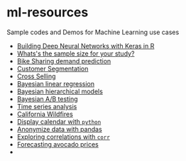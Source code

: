# ml-resources
Sample codes and Demos for Machine Learning use cases 

* [Building Deep Neural Networks with Keras in R](https://github.com/dhiman2/ml-resources/blob/master/keras_in_R.R)
* [Whats's the sample size for your study?](https://github.com/dhiman2/ml-resources/blob/master/Finding_sample_size_for_study.ipynb)
* [Bike Sharing demand prediction](https://github.com/dhiman2/ml-resources/blob/master/bike_sharing_demand.ipynb)
* [Customer Segmentation](https://github.com/dhiman2/ml-resources/blob/master/Customer%20Segmentation.ipynb)
* [Cross Selling](https://github.com/dhiman2/ml-resources/blob/master/Cross%20Selling.ipynb)
* [Bayesian linear regression](https://github.com/dhiman2/ml-resources/blob/master/bayesian-linear-regression.ipynb)
* [Bayesian hierarchical models](https://github.com/dhiman2/ml-resources/blob/master/bayesian-hierarchical-models.ipynb) 
* [Bayesian A/B testing](https://github.com/dhiman2/ml-resources/blob/master/bayesian_ab_testing.ipynb)
* [Time series analysis](https://github.com/dhiman2/ml-resources/blob/master/time_series_analysis.ipynb)
* [California Wildfires](https://github.com/dhiman2/ml-resources/blob/master/california_wildfires.R)
* [Display calendar with `python`](https://github.com/dhiman2/ml-resources/blob/master/display_calendar_with_python.ipynb)
* [Anonymize data with pandas](https://github.com/dhiman2/ml-resources/blob/master/anonymize_data_with_pandas.ipynb)
* [Exploring correlations with `corr`](https://github.com/dhiman2/ml-resources/blob/master/correlations_with_corr.Rmd)
* [Forecasting avocado prices](https://github.com/dhiman2/ml-resources/blob/master/forecasting_avocado_prices.ipynb)
* 